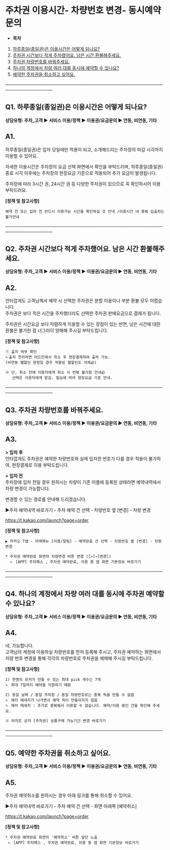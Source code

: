 # 주차권 이용시간- 차량번호 변경- 동시예약 문의

* **목차**

1. [하루종일(종일권)은 이용시간은 어떻게 되나요?](#h_01HQQAGGK2N3YCFWBKTF8F551K)
2. [주차권 시간보다 적게 주차했어요. 남은 시간 환불해주세요.](#01HZ49KHEK9PPDHJHZKKE8W5D5)
3. [주차권 차량번호를 바꿔주세요.](#01HZGQXQV499ACDGNX7YSJ5NB7)
4. [하나의 계정에서 차량 여러 대를 동시에 예약할 수 있나요?](#01HZGR9Q2VS42JNQHE4JZ5K7QY)
5. [예약한 주차권을 취소하고 싶어요.](#01JT7GAQDZ6NJ4B0GMRZEGPWVF)

─────────────────────────────────────────────────────────────────

**Q1. 하루종일(종일권)은 이용시간은 어떻게 되나요?**
---------------------------------

**상담유형: 주차\_고객 ▶ 서비스 이용/정책 ▶ 이용권/요금문의 ▶ 연동, 비연동, 기타**

**A1.**
-------

하루종일(종일권)은 입차 당일에만 적용이 되고, 소개해드리는 주차장의 마감 시각까지 이용할 수 있어요.

자세한 이용시간은 주차장의 요금 선택 화면에서 확인을 부탁드리며, 하루종일(종일권) 종료 시각 이후에는 주차장의 현장요금 기준으로 적용되어 추가 요금이 발생됩니다.

주차장에 따라 3시간 권, 24시간 권 등 다양한 주차권이 있으므로 꼭 확인하시어 이용 부탁드려요.

**[정책 및 참고사항]**

```
예약 전 또는 입차 전 반드시 이용가능 시간을 확인하실 것 안내 /이용시간 내 중복 입출차는 불가안내
```

─────────────────────────────────────────────────────────────────

**Q2. 주차권 시간보다 적게 주차했어요. 남은 시간 환불해주세요.**
----------------------------------------

**상담유형: 주차\_고객 ▶ 서비스 이용/정책 ▶ 이용권/요금문의 ▶ 연동, 비연동, 기타**

**A2.**
-------

안타깝게도 고객님께서 예약 시 선택한 주차권은 분할 이용이나 부분 환불 모두 어렵습니다.   
주차권은 보다 적은 시간을 주차했더라도 선택한 주차권 판매요금으로 결제가 됩니다.

주차권은 시간요금 보다 저렴하게 이용할 수 있는 장점이 있는 반면, 남은 시간에 대한 환불은 불가한 점 너그러이 양해해 주시길 부탁드립니다.

**[정책 및 참고사항]**

```
① 출차 여부 확인  
ㄴ출차 전이라면 어드민에서 취소 후 현장결제하여 출차 가능.  
(비연동 웹할인 현장일 경우 적용된 웹할인도 삭제必)  
  
※ 단, 취소 전에 이용자에게 취소 시 번복 불가함 안내必  
   선택은 이용자에게 맡김. 필요에 따라 현장요금 기준 안내.
```

─────────────────────────────────────────────────────────────────

**Q3. 주차권 차량번호를 바꿔주세요.**
------------------------

**상담유형: 주차\_고객 ▶ 서비스 이용/정책 ▶ 이용권/요금문의 ▶ 연동, 비연동, 기타**

**A3.**
-------

**> 입차 후**  
안타깝게도 주차권은 예약한 차량번호와 실제 입차한 번호가 다를 경우 적용이 불가하여, 현장결제로 이용 부탁드립니다.

**> 입차 전**  
주차장에 입차 전일 경우 원하시는 차량이 기존 어플에 등록된 상태라면 예약내역에서 차량 변경이 가능합니다.  
  
변경할 수 있는 경로를 안내해 드리겠습니다.  
  
▶주차 예약내역 바로가기 - 주차 예약 건 선택 - 차량번호 옆 [변경] - 차량 변경  
  
https://t.kakao.com/launch?page=order  
  
  
**[정책 및 참고사항]**

```
▶ 카카오 T앱 - 아래메뉴 [이용/알림] - 예약완료 건 선택 - 차량번호 옆 [변경] - 차량 변경  
  
* 주차권 예약완료 화면의 차량변경 버튼 변경 ([>]→[변경])  
  ㄴ [APP] 주차패스 , 주차권 예약완료, 이용 중 앱 화면 기본정보 바로가기
```

─────────────────────────────────────────────────────────────────

**Q4. 하나의 계정에서 차량 여러 대를 동시에 주차권 예약할 수 있나요?**
--------------------------------------------

**상담유형: 주차\_고객 ▶ 서비스 이용/정책 ▶ 이용권/요금문의 ▶ 연동, 비연동, 기타**

**A4.**
-------

네, 가능합니다.  
고객님의 계정에 이용하실 차량번호를 먼저 등록해 주시고, 주차권 예약하는 화면에서 차량 번호 변경을 통해 각각의 차량번호로 주차권을 예매해 주시길 부탁드립니다.

**[정책 및 참고사항]**

```
1) 한명의 유저가 만들 수 있는 최대 pick 개수는 7개   
ㄴ 최대 7일까지 예약을 지원하기 때문  
  
2) 동일 날짜 / 동일 주차장 / 동일 차량번호로는 중복 픽을 만들 수 없음  
ㄴ 에러 메세지가 나가면서 예약 픽이 만들어지지 않음  
ㄴ 에러 메세지 : 추가로 중복해서 이용할 수 없습니다. 예약/이용 중인 건을 확인해 주세요.  
  
※ 아지트 공지 [주차권] 상품구매 가능기간 변경 바로가기
```

─────────────────────────────────────────────────────────────────

**Q5. 예약한 주차권을 취소하고 싶어요.**
--------------------------

**상담유형: 주차\_고객 ▶ 서비스 이용/정책 ▶ 이용권/요금문의 ▶ 연동, 비연동, 기타**

**A5.**
-------

주차권 예약취소를 원하시는 경우 아래 링크를 통해 취소할 수 있어요.  
  
▶주차 예약내역 바로가기 - 주차 예약 건 선택 - 화면 아래쪽 [예약취소]  
  
<https://t.kakao.com/launch?page=order>  
  
**[정책 및 참고사항]**

```
* 주차권 예약완료 화면의 '예약취소' 버튼 앞단 노출  
 ㄴ [APP] 주차패스 , 주차권 예약완료, 이용 중 앱 화면 기본정보 바로가기  

```